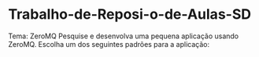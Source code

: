 # Trabalho-de-Reposi-o-de-Aulas-SD
Tema: ZeroMQ  Pesquise e desenvolva uma pequena aplicação usando ZeroMQ. Escolha um dos seguintes padrões para a aplicação:
